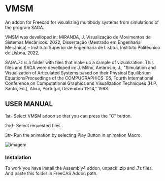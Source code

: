 # VMSM
An addon for Freecad for visualizing multibody systems from simulations of the program SAGA.

VMSM was develloped in: MIRANDA, J. Visualização de Movimentos de Sistemas Mecânicos. 2022, Dissertação (Mestrado em Engenharia Mecânica) – Instituto Superior de Engenharia de Lisboa, Instituto Politécnico de Lisboa, 2022.

SAGA.7z is a folder with files that make up a sample of vizualization. This files and SAGA were develloped in: J. Milho, Ambrósio, J., "Simulation and Visualization of Articulated Systems based on their Physical Equilibrium EquationsProceedings of the COMPUGRAPHICS ´95, Fourth International Conference on Computational Graphics and Visualization Techniques (H.P. Santo, Ed.), Alvor, Portugal, Dezembro 11-14," 1998.

## USER MANUAL

1st- Select VMSM adoon so that you can press the "C" button.

2nd- Select requested files.

3tr- Run the animation by selecting Play Button in animation Macro.

![imagem](https://user-images.githubusercontent.com/70608094/207697187-83a40a29-adff-46bf-b3c8-729d5e005369.png)

### Instalation

To work you have install the Assembly4 addon, unpack .zip and .7z files.
And paste this folder in FreeCAS Addon path.
